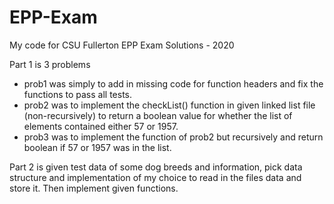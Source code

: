 # EPP-Exam
My code for CSU Fullerton EPP Exam Solutions - 2020

Part 1 is 3 problems
- prob1 was simply to add in missing code for function headers and fix the functions to pass all tests.
- prob2 was to implement the checkList() function in given linked list file (non-recursively) to return a boolean value for whether the list of elements contained either 57 or 1957.
- prob3 was to implement the function of prob2 but recursively and return boolean if 57 or 1957 was in the list.

Part 2 is given test data of some dog breeds and information, pick data structure and implementation of my choice to read in the files data and store it. Then implement given functions.
